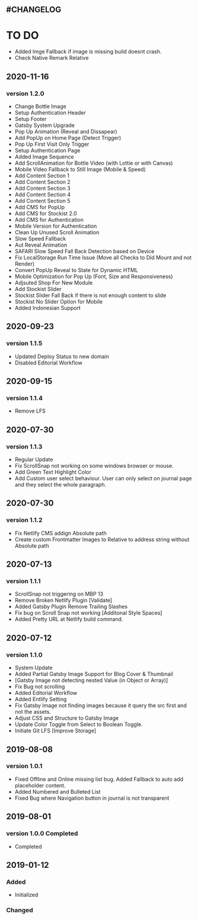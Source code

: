 ## #CHANGELOG

# TO DO
- Added Imge Fallback if image is missing build doesnt crash.
- Check Native Remark Relative


## 2020-11-16

### version 1.2.0

- Change Bottle Image
- Setup Authentication Header
- Setup Footer
- Gatsby System Upgrade
- Pop Up Animation (Reveal and Dissapear)
- Add PopUp on Home Page (Detect Trigger)
- Pop Up First Visit Only Trigger
- Setup Authentication Page
- Added Image Sequence
- Add ScrollAnimation for Bottle Video (with Lottie or with Canvas)
- Mobile Video Fallback to Still Image (Mobile & Speed)
- Add Content Section 1
- Add Content Section 2
- Add Content Section 3
- Add Content Section 4
- Add Content Section 5
- Add CMS for PopUp
- Add CMS for Stockist 2.0
- Add CMS for Authentication
- Mobile Version for Authentication
- Clean Up Unused Scroll Animation
- Slow Speed Fallback
- Aut Reveal Animation
- SAFARI Slow Speed Fall Back Detection based on Device
- Fix LocalStorage Run Time Issue (Move all Checks to Did Mount and not Render)
- Convert PopUp Reveal to State for Dynamic HTML
- Mobile Optimization for Pop Up (Font, Size and Responsiveness)
- Adjsuted Shop For New Module
- Add Stockist Slider
- Stockist Slider Fall Back if there is not enough content to slide
- Stockist No Slider Option for Mobile
- Added Indonesian Support

## 2020-09-23

### version 1.1.5

- Updated Deploy Status to new domain
- Disabled Editorial Workflow

## 2020-09-15

### version 1.1.4

- Remove LFS

## 2020-07-30

### version 1.1.3

- Regular Update
- Fix ScrollSnap not working on some windows browser or mouse.
- Add Green Text Highlight Color
- Add Custom user select behaviour. User can only select on journal page and they select the whole paragraph.

## 2020-07-30

### version 1.1.2

- Fix Netlify CMS addign Absolute path
- Create custom Frontmatter Images to Relative to address string without Absolute path

## 2020-07-13

### version 1.1.1

- ScrollSnap not triggering on MBP 13
- Remove Broken Netlify Plugin [Validate]
- Added Gatsby Plugin Remove Trailing Slashes
- Fix bug on Scroll Snap not working [Additonal Style Spaces]
- Added Pretty URL at Netlify build command.

## 2020-07-12

### version 1.1.0

- System Update
- Added Partial Gatsby Image Support for Blog Cover & Thumbnail
- [Gatsby Image not detecting nested Value (in Object or Array)]
- Fix Bug not scrolling
- Added Editorial Workflow
- Added Entlify Setting
- Fix Gatsby Image not finding images because it query the src first and not the assets.
- Adjust CSS and Structure to Gatsby Image
- Update Color Toggle from Select to Boolean Toggle.
- Initiate Git LFS [Improve Storage]

## 2019-08-08

### version 1.0.1

- Fixed Offline and Online missing list bug. Added Fallback to auto add placeholder content.
- Added Numbered and Bulleted List
- Fixed Bug where Navigation button in journal is not transparent

## 2019-08-01

### version 1.0.0 Completed

- Completed

## 2019-01-12

### Added

- Initialized

### Changed
